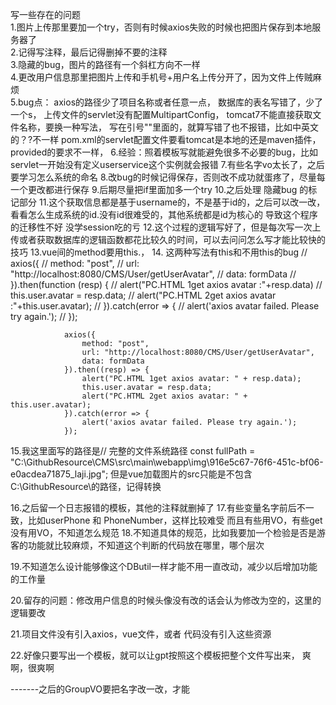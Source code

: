 写一些存在的问题<br>
1.图片上传那里要加一个try，否则有时候axios失败的时候也把图片保存到本地服务器了<br>
2.记得写注释，最后记得删掉不要的注释<br>
3.隐藏的bug，图片的路径有一个斜杠方向不一样<br>
4.更改用户信息那里把图片上传和手机号+用户名上传分开了，因为文件上传贼麻烦<br>
5.bug点：
axios的路径少了项目名称或者任意一点，
数据库的表名写错了，少了一个s，
上传文件的servlet没有配置MultipartConfig，
tomcat7不能直接获取文件名称，要换一种写法，
写在引号""里面的，就算写错了也不报错，比如中英文的？?不一样
pom.xml的servlet配置文件要看tomcat是本地的还是maven插件，provided的要求不一样，
6.经验：照着模板写就能避免很多不必要的bug，比如servlet一开始没有定义userservice这个实例就会报错
7.有些名字vo太长了，之后要学习怎么系统的命名
8.改bug的时候记得保存，否则改不成功就蛋疼了，尽量每一个更改都进行保存
9.后期尽量把if里面加多一个try
10.之后处理 隐藏bug 的标记部分
11.这个获取信息都是基于username的，不是基于id的，之后可以改一改，看看怎么生成系统的id.没有id很难受的，其他系统都是id为核心的
导致这个程序的迁移性不好
没学session吃的亏
12.这个过程的逻辑写好了，但是每次写一次上传或者获取数据库的逻辑函数都花比较久的时间，可以去问问怎么写才能比较快的技巧
13.vue间的method要用this.，
14.
这两种写法有this和不用this的bug
// axios({
//     method: "post",
//     url: "http://localhost:8080/CMS/User/getUserAvatar",
//     data: formData
// }).then(function (resp) {
//     alert("PC.HTML 1get  axios avatar  :"+resp.data)
//     this.user.avatar = resp.data;
//     alert("PC.HTML 2get axios avatar  :"+this.user.avatar);
// }).catch(error => {
//     alert('axios avatar failed. Please try again.');
// });

                axios({
                    method: "post",
                    url: "http://localhost:8080/CMS/User/getUserAvatar",
                    data: formData
                }).then((resp) => {
                    alert("PC.HTML 1get axios avatar: " + resp.data);
                    this.user.avatar = resp.data;
                    alert("PC.HTML 2get axios avatar: " + this.user.avatar);
                }).catch(error => {
                    alert('axios avatar failed. Please try again.');
                });

15.我这里面写的路径是// 完整的文件系统路径
const fullPath = "C:\\GithubResource\\CMS\\src\\main\\webapp\\img\\916e5c67-76f6-451c-bf06-e0acdea71875_laji.jpg";
但是vue加载图片的src只能是不包含C:\\GithubResource\\的路径，记得转换


16.之后留一个日志报错的模板，其他的注释就删掉了
17.有些变量名字前后不一致，比如userPhone 和 PhoneNumber，这样比较难受
而且有些用VO，有些get没有用VO，不知道怎么规范
18.不知道具体的规范，比如我要加一个检验是否是游客的功能就比较麻烦，不知道这个判断的代码放在哪里，哪个层次

19.不知道怎么设计能够像这个DButil一样才能不用一直改动，减少以后增加功能的工作量

20.留存的问题：修改用户信息的时候头像没有改的话会认为修改为空的，这里的逻辑要改

21.项目文件没有引入axios，vue文件，或者
代码没有引入这些资源

22.好像只要写出一个模板，就可以让gpt按照这个模板把整个文件写出来，
爽啊，很爽啊

-------之后的GroupVO要把名字改一改，才能
























